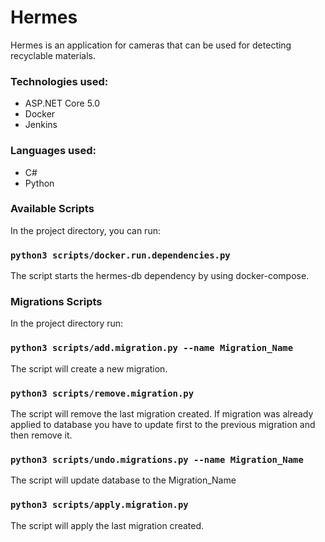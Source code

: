 # Hermes
Hermes is an application for cameras that can be used for detecting recyclable materials. 

### Technologies used:
* ASP.NET Core 5.0
* Docker
* Jenkins

### Languages used:
* C#
* Python

### Available Scripts
In the project directory, you can run:
### `python3 scripts/docker.run.dependencies.py`
The script starts the hermes-db dependency by using docker-compose.

### Migrations Scripts
In the project directory run:
### `python3 scripts/add.migration.py --name Migration_Name`
The script will create a new migration.

### `python3 scripts/remove.migration.py`
The script will remove the last migration created. If migration was already applied to database you have to update first to the previous migration and then remove it.

### `python3 scripts/undo.migrations.py --name Migration_Name`
The script will update database to the Migration_Name

### `python3 scripts/apply.migration.py`
The script will apply the last migration created.

